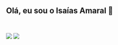 ## Olá, eu sou o Isaías Amaral 👋

<div align="">
  <a href="https://github.com/isaias799">
</div>
  <div style="display: inline_block"><br>
</div>
  
  
  
  <a href = "mailto:isaiahmarinebiologist@gmail.com"><img src="https://img.shields.io/badge/-Gmail-%23333?style=for-the-badge&logo=gmail&logoColor=white" target="_blank"></a>
  <a href="[https://www.linkedin.com/in/isaias-amaral-1164a225a/](https://www.linkedin.com/in/isaias-ara%C3%BAjo-1164a225a/)" target="_blank"><img src="https://img.shields.io/badge/-LinkedIn-%230077B5?style=for-the-badge&logo=linkedin&logoColor=white" target="_blank"></a> 
  
</div>
